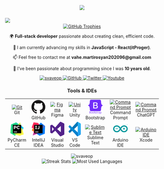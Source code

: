 <h1 align="center">
    <a href="https://git.io/typing-svg">
        <img src="https://readme-typing-svg.herokuapp.com?font=Righteous&size=35&center=true&vCenter=true&width=500&height=70&duration=3500&lines=Hello+World+👋;+I+am+Vahe+Martirosyan+🔥;" />
    </a>
</h1>

<a href="https://visitcount.itsvg.in">
  <img src="https://visitcount.itsvg.in/api?id=Svaveop&label=My%20Views&color=9&icon=1&pretty=true" />
</a>

<div align="center">
  <a href="https://github.com/ryo-ma/github-profile-trophy">
    <img src="https://github-profile-trophy.vercel.app/?username=Svaveop&theme=gruvbox&no-frame=true&margin-w=5&title=Commits,Stars,Followers,PullRequest,Repositories&column=5&row=1" alt="GitHub Trophies">
  </a>
</div>
<p align="center">
    🌍 <strong>Full-stack developer</strong> passionate about creating clean, efficient code.
</p>

<p align="center">
  🌱 I am currently advancing my skills in <strong>JavaScript - React(itProger)</strong>.
</p>

<p align="center">
    📫 Feel free to contact me at <strong>vahe.martirosyan202096@gmail.com </strong>
</p>

<p align="center">
  🎉 I've been passionate about programming since I was <strong>10 years old</strong>.
</p>

<p align="center">
  <a href="https://www.buymeacoffee.com/svaveop">
    <img src="https://cdn.buymeacoffee.com/buttons/v2/default-yellow.png" height="50" width="180" alt="svaveop" />
  </a>
     <a href="https://instagram.com/Svaveop" target="_blank">
    <img src="https://freelogopng.com/images/all_img/1658588965instagram-logo-png-transparent-background.png" height="40" width="40" alt="GitHub"/>
  </a>
  <!--<a href="linkedin.com/in/vahe-martirosyan-3a4473318 target="_blank">
    <img src="http://www.freepnglogos.com/uploads/official-linkedin-logo----17.png" height="30" width="30" alt="LinkedIn"/>
  </a>-->
  <a href="https://x.com/svaveop" target="_blank">
    <img src="https://img.icons8.com/fluent/48/000000/twitter.png" height="45" width="45" alt="Twitter"/>
  </a>
    <a href="https://www.youtube.com/@Svaveop" target="_blank">
    <img src="http://clipart-library.com/images_k/youtube-transparent-png/youtube-transparent-png-15.png" height="45" width="45" alt="Youtube"/>
  </a>

<!--<h3 align="center">Languages</h3>
<table align="center">
  <tr>
    <td align="center" width="99">
      <a href="https://www.w3schools.com/cpp/" target="_blank">
        <img src="https://raw.githubusercontent.com/devicons/devicon/master/icons/cplusplus/cplusplus-original.svg" width="48" height="48" alt="C++" />
      </a>
      <br>C++
    </td>
    <td align="center" width="99">
      <a href="https://learn.microsoft.com/en-us/dotnet/csharp/" target="_blank">
        <img src="https://raw.githubusercontent.com/devicons/devicon/master/icons/csharp/csharp-original.svg" width="48" height="48" alt="C#" />
      </a>
      <br>C#
    </td>
    <td align="center" width="99">
      <a href="https://www.java.com" target="_blank">
        <img src="https://raw.githubusercontent.com/devicons/devicon/master/icons/java/java-original.svg" width="48" height="48" alt="Java" />
      </a>
      <br>Java
    </td>
    <td align="center" width="99">
      <a href="https://developer.mozilla.org/en-US/docs/Web/JavaScript" target="_blank">
        <img src="https://raw.githubusercontent.com/devicons/devicon/master/icons/javascript/javascript-original.svg" width="48" height="48" alt="JavaScript" />
      </a>
      <br>JavaScript
    </td>
    <td align="center" width="99">
      <a href="https://www.w3schools.com/html/html_intro.asp" target="_blank">
        <img src="https://raw.githubusercontent.com/devicons/devicon/master/icons/html5/html5-original-wordmark.svg" width="48" height="48" alt="HTML5" />
      </a>
      <br>HTML5
    </td>
    <td align="center" width="99">
      <a href="https://www.w3schools.com/css/" target="_blank">
        <img src="https://raw.githubusercontent.com/devicons/devicon/master/icons/css3/css3-original-wordmark.svg" width="48" height="48" alt="CSS3" />
      </a>
      <br>CSS3
    </td>
  </tr>
  <tr>
    <td align="center" width="99">
      <a href="https://www.python.org" target="_blank">
        <img src="https://raw.githubusercontent.com/devicons/devicon/master/icons/python/python-original.svg" width="48" height="48" alt="Python" />
      </a>
      <br>Python
    </td>
    <td align="center" width="99">
      <a href="https://developer.apple.com/swift/" target="_blank">
        <img src="https://raw.githubusercontent.com/devicons/devicon/master/icons/swift/swift-original.svg" width="48" height="48" alt="Swift" />
      </a>
      <br>Swift
    </td>
  </tr>
</table>-->

<h3 align="center">Tools & IDEs</h3>
<table align="center">
  <tr>
    <td align="center" width="99">
      <a href="https://git-scm.com/" target="_blank">
        <img src="https://www.vectorlogo.zone/logos/git-scm/git-scm-icon.svg" width="48" height="48" alt="Git" />
      </a>
      <br>Git
    </td>
    <td align="center" width="99">
      <a href="https://github.com/" target="_blank">
        <img src="https://raw.githubusercontent.com/devicons/devicon/master/icons/github/github-original.svg" width="48" height="48" alt="GitHub" />
      </a>
      <br>GitHub
    </td>
    <td align="center" width="99">
      <a href="https://www.figma.com/" target="_blank">
        <img src="https://www.vectorlogo.zone/logos/figma/figma-icon.svg" width="48" height="48" alt="Figma" />
      </a>
      <br>Figma
    </td>
    <td align="center" width="99">
      <a href="https://unity.com/" target="_blank">
        <img src="https://uxwing.com/wp-content/themes/uxwing/download/brands-and-social-media/unity-game-engine-icon.png" width="48" height="48" alt="Unity" />
      </a>
      <br>Unity
    </td>
    <td align="center" width="99">
      <a href="https://getbootstrap.com" target="_blank">
        <img src="https://raw.githubusercontent.com/devicons/devicon/master/icons/bootstrap/bootstrap-plain-wordmark.svg" width="48" height="48" alt="Bootstrap" />
      </a>
      <br>Bootstrap
    </td>
    <td align="center" width="99">
      <a href="https://www.microsoft.com/windows/" target="_blank">
        <img src="https://www.freeiconspng.com/thumbs/command-line-icon/command-line-icon-1.png" width="48" height="48" alt="Command Prompt" />
      </a>
      <br>Command Prompt
    </td>
        <td align="center" width="99">
      <a href="https://chatgpt.com/" target="_blank">
        <img src="https://static.vecteezy.com/system/resources/previews/021/059/827/non_2x/chatgpt-logo-chat-gpt-icon-on-white-background-free-vector.jpg" width="48" height="48" alt="Command Prompt" />
      </a>
      <br>ChatGPT
    </td>
  </tr>
  <tr>
    <td align="center" width="99">
      <a href="https://www.jetbrains.com/pycharm/" target="_blank">
        <img src="https://raw.githubusercontent.com/devicons/devicon/master/icons/pycharm/pycharm-original.svg" width="48" height="48" alt="PyCharm" />
      </a>
      <br>PyCharm CE
    </td>
    <td align="center" width="99">
      <a href="https://www.jetbrains.com/idea/" target="_blank">
        <img src="https://raw.githubusercontent.com/devicons/devicon/master/icons/intellij/intellij-original.svg" width="48" height="48" alt="IntelliJ IDEA" />
      </a>
      <br>IntelliJ IDEA
    </td>
    <td align="center" width="99">
      <a href="https://visualstudio.microsoft.com/" target="_blank">
        <img src="https://raw.githubusercontent.com/devicons/devicon/master/icons/visualstudio/visualstudio-plain.svg" width="48" height="48" alt="Visual Studio" />
      </a>
      <br>Visual Studio
    </td>
    <td align="center" width="99">
      <a href="https://code.visualstudio.com/" target="_blank">
        <img src="https://raw.githubusercontent.com/devicons/devicon/master/icons/vscode/vscode-original.svg" width="48" height="48" alt="Visual Studio Code" />
      </a>
      <br>VS Code
    </td>
    <td align="center" width="99">
      <a href="https://www.sublimetext.com/" target="_blank">
        <img src="https://toppng.com/uploads/preview/sublime-text-icon-sublime-text-3-icon-11553464063uymi94fpyp.png" width="48" height="48" alt="Sublime Text" />
      </a>
      <br>Sublime Text
    </td>
    <td align="center" width="99">
      <a href="https://www.arduino.cc/en/software" target="_blank">
        <img src="https://raw.githubusercontent.com/devicons/devicon/master/icons/arduino/arduino-original.svg" width="48" height="48" alt="Arduino IDE" />
      </a>
      <br>Arduino IDE
    </td>
    <td align="center" width="99">
      <a href="https://developer.apple.com/xcode/" target="_blank">
        <img src="https://is1-ssl.mzstatic.com/image/thumb/Purple116/v4/58/25/3a/58253a1d-1cf2-c4a5-44a6-6bbc8ee6e274/Xcode-85-220-0-4-2x-sRGB.png/1200x630bb.png" width="48" height="48" alt="Arduino IDE" />
      </a>
      <br>Xcode
    </td>
  </tr>
</table>

<p align="center">
  <img src="https://github-readme-stats.vercel.app/api?username=svaveop&show_icons=true&locale=en" alt="svaveop" />
  <br/>
    <img src="https://streak-stats.demolab.com/?user=svaveop" alt="Streak Stats" style="display: inline-block;" />
  <img src="https://github-readme-stats.vercel.app/api/top-langs?username=svaveop&show_icons=true&locale=en&layout=compact&langs_count=8" alt="Most Used Languages" style="display: inline-block;" />
</p>

<!--<div align="center">
  <img src="https://github-readme-activity-graph.vercel.app/graph?username=Svaveop&bg_color=ffffff&color=000000&line=000000&point=000000&area=true&hide_border=true" alt="Vahe's GitHub activity graph" />
</div>-->
